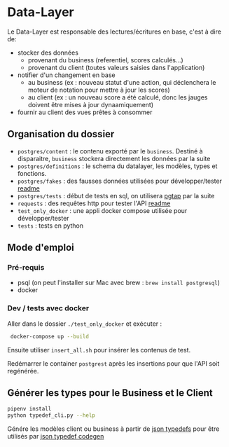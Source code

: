 # Data-Layer
Le Data-Layer est responsable des lectures/écritures en base, c'est à dire de:

- stocker des données
    - provenant du business (referentiel, scores calculés...)
    - provenant du client (toutes valeurs saisies dans l'application)
- notifier d'un changement en base
    - au business (ex : nouveau statut d'une action, qui déclenchera le moteur de notation pour mettre à jour les
      scores)
    - au client (ex : un nouveau score a été calculé, donc les jauges doivent être mises à jour dynaamiquement)
- fournir au client des vues prêtes à consommer

## Organisation du dossier
- `postgres/content` : le contenu exporté par le `business`. Destiné à disparaitre, `business` stockera directement les
  données par la suite
- `postgres/definitions` : le schema du datalayer, les modèles, types et fonctions.
- `postgres/fakes` : des fausses données utilisées pour développer/tester [readme](data_layer/postgres/fakes/README.md)
- `postgres/tests` : début de tests en sql, on utilisera [pgtap](https://pgtap.org/) par la suite 
- `requests` : des requêtes http pour tester l'API [readme](data_layer/requests/README.md)
- `test_only_docker` : une appli docker compose utilisée pour développer/tester 
- `tests` : tests en python

## Mode d'emploi

### Pré-requis

- psql (on peut l'installer sur Mac avec brew : `brew install postgresql`)
- docker

### Dev / tests avec docker

Aller dans le dossier `./test_only_docker` et exécuter :

```bash
 docker-compose up --build
```

Ensuite utiliser `insert_all.sh` pour insérer les contenus de test.

Redémarrer le container `postgrest` après les insertions pour que l'API soit regénérée.

## Générer les types pour le Business et le Client

```bash
pipenv install
python typedef_cli.py --help
```

Génére les modèles client ou business à partir de [json typedefs](https://jsontypedef.com/docs/jtd-in-5-minutes/) pour être utilisés par
[json typedef codegen](https://jsontypedef.com/docs/jtd-codegen/)
